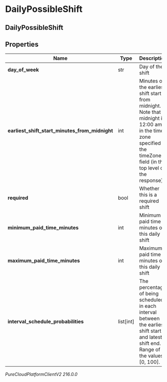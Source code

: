 # DailyPossibleShift

## DailyPossibleShift

## Properties

|Name | Type | Description | Notes|
|------------ | ------------- | ------------- | -------------|
| **day_of_week** | str | Day of the shift | [optional] |
| **earliest_shift_start_minutes_from_midnight** | int | Minutes of the earliest shift start from midnight. Note that midnight is 12:00 am in the time zone specified in the timeZone field (in the top level of the response) | [optional] |
| **required** | bool | Whether this is a required shift | [optional] |
| **minimum_paid_time_minutes** | int | Minimum paid time in minutes of this daily shift | [optional] |
| **maximum_paid_time_minutes** | int | Maximum paid time in minutes of this daily shift | [optional] |
| **interval_schedule_probabilities** | list[int] | The percentage of being scheduled in each interval between the earliest shift start and latest shift end. Range of the values: [0, 100]. | [optional] |



_PureCloudPlatformClientV2 216.0.0_
